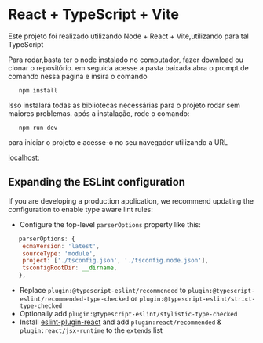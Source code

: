 # React + TypeScript + Vite

Este projeto foi realizado utilizando Node + React + Vite,utilizando para tal TypeScript

Para rodar,basta ter o node instalado no computador, fazer download ou clonar o repositório.
em seguida acesse a pasta baixada abra o prompt de comando nessa página e insira o comando
```
   npm install
```

Isso instalará todas as bibliotecas necessárias para o projeto rodar sem maiores problemas.
após a instalação, rode o comando:
```
   npm run dev
```
para iniciar o projeto e acesse-o no seu navegador utilizando a URL

[localhost:](http://localhost:5173/)
## Expanding the ESLint configuration

If you are developing a production application, we recommend updating the configuration to enable type aware lint rules:

- Configure the top-level `parserOptions` property like this:

```js
   parserOptions: {
    ecmaVersion: 'latest',
    sourceType: 'module',
    project: ['./tsconfig.json', './tsconfig.node.json'],
    tsconfigRootDir: __dirname,
   },
```

- Replace `plugin:@typescript-eslint/recommended` to `plugin:@typescript-eslint/recommended-type-checked` or `plugin:@typescript-eslint/strict-type-checked`
- Optionally add `plugin:@typescript-eslint/stylistic-type-checked`
- Install [eslint-plugin-react](https://github.com/jsx-eslint/eslint-plugin-react) and add `plugin:react/recommended` & `plugin:react/jsx-runtime` to the `extends` list
